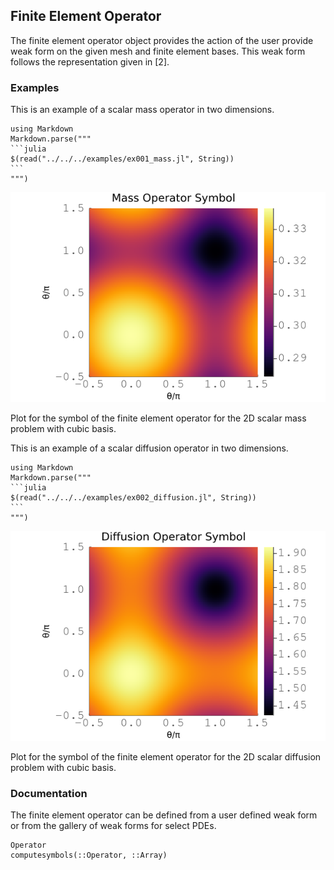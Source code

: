 ## Finite Element Operator

The finite element operator object provides the action of the user provide weak form on the given mesh and finite element bases.
This weak form follows the representation given in [2].

### Examples

This is an example of a scalar mass operator in two dimensions.

````@eval
using Markdown
Markdown.parse("""
```julia
$(read("../../../examples/ex001_mass.jl", String))
```
""")
````
![](../img/001_mass_spectral_radius_2_2d.png)

Plot for the symbol of the finite element operator for the 2D scalar mass problem with cubic basis.

This is an example of a scalar diffusion operator in two dimensions.

````@eval
using Markdown
Markdown.parse("""
```julia
$(read("../../../examples/ex002_diffusion.jl", String))
```
""")
````
![](../img/002_diffusion_spectral_radius_2_2d.png)

Plot for the symbol of the finite element operator for the 2D scalar diffusion problem with cubic basis.

### Documentation

The finite element operator can be defined from a user defined weak form or from the gallery of weak forms for select PDEs.

```@docs
Operator
computesymbols(::Operator, ::Array)
```
